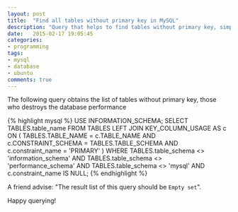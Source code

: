 ```yaml
---
layout: post
title:  "Find all tables without primary key in MySQL"
description: "Query that helps to find tables without primary key, simple and efficient way to find performance bottlenecks"
date:   2015-02-17 19:05:45
categories:
- programming
tags:
- mysql
- database
- ubuntu
comments: true
---
```


The following query obtains the list of tables without primary key, those who destroys the database performance

{% highlight mysql %}
USE INFORMATION_SCHEMA;
SELECT 
    TABLES.table_name
FROM TABLES
LEFT JOIN KEY_COLUMN_USAGE AS c 
ON (
       TABLES.TABLE_NAME = c.TABLE_NAME
   AND c.CONSTRAINT_SCHEMA = TABLES.TABLE_SCHEMA
   AND c.constraint_name = 'PRIMARY'
)
WHERE 
    TABLES.table_schema <> 'information_schema'
AND TABLES.table_schema <> 'performance_schema'
AND TABLES.table_schema <> 'mysql'
AND c.constraint_name IS NULL;
{% endhighlight %} 

A friend advise: "The result list of this query should be `Empty set`". 

Happy querying!
